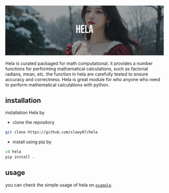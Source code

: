 ![hela_image_banner](.github/hela.png)

Hela is curated packaged for math computational. it provides a number functions for performing mathematical calculations, such as
factorial radians, mean, etc. the function in hela are carefully tested to ensure accuracy and correctness. Hela is great module for who
anyone who need to perform mathematical calculations with python.

## installation

installation Hela by

- clone the repository
```sh
git clone https://github.com/slowy07/hela
```
- install using pip by
```sh
cd hela
pip install .
```

## usage

you can check the simple usage of hela on [`example`](example).
